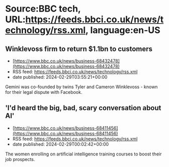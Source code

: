 # Source:BBC tech, URL:https://feeds.bbci.co.uk/news/technology/rss.xml, language:en-US

## Winklevoss firm to return $1.1bn to customers
 - [https://www.bbc.co.uk/news/business-68432478](https://www.bbc.co.uk/news/business-68432478)
 - RSS feed: https://feeds.bbci.co.uk/news/technology/rss.xml
 - date published: 2024-02-29T03:55:21+00:00

Gemini was co-founded by twins Tyler and Cameron Winklevoss - known for their legal dispute with Facebook.

## 'I'd heard the big, bad, scary conversation about AI'
 - [https://www.bbc.co.uk/news/business-68411456](https://www.bbc.co.uk/news/business-68411456)
 - RSS feed: https://feeds.bbci.co.uk/news/technology/rss.xml
 - date published: 2024-02-29T00:02:42+00:00

The women enrolling on artificial intelligence training courses to boost their job prospects.

